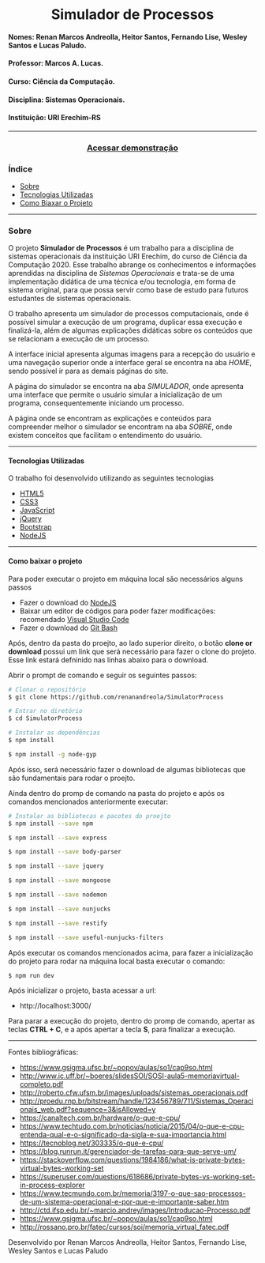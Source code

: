 <h1 align="center">
Simulador de Processos
</h1>

#### Nomes: Renan Marcos Andreolla, Heitor Santos, Fernando Lise, Wesley Santos e Lucas Paludo.
#### Professor: Marcos A. Lucas.
#### Curso: Ciência da Computação.
#### Disciplina: Sistemas Operacionais.
#### Instituição: URI Erechim-RS
---
<h3 align="center">
    <a href="https://simulatorprocess.herokuapp.com/"> Acessar demonstração
    </a>
</h3>

### Índice
- [Sobre](#sobre)
- [Tecnologias Utilizadas](#tecnologias-utilizadas)
- [Como Biaxar o Projeto](#como-baixar-o-projeto)
---

### Sobre
 O projeto **Simulador de Processos** é um trabalho para a disciplina de sistemas operacionais da instituição URI Erechim, do curso de Ciência da Computação 2020. Esse trabalho abrange os conhecimentos e informações aprendidas na disciplina de *Sistemas Operacionais* e trata-se de uma implementação didática de uma técnica e/ou tecnologia, em forma de sistema original, para que possa servir como base de estudo para futuros estudantes de sistemas operacionais. 

 O trabalho apresenta um simulador de processos computacionais, onde é possível simular a execução de um programa, duplicar essa execução e finalizá-la, além de algumas explicações didáticas sobre os conteúdos que se relacionam a execução de um processo.

 A interface inicial apresenta algumas imagens para a recepção do usuário e uma navegação superior onde a interface geral se encontra na aba *HOME*, sendo possível ir para as demais páginas do site.

 A página do simulador se encontra na aba *SIMULADOR*, onde apresenta uma interface que permite o usuário simular a inicialização de um programa, consequentemente iniciando um processo.

 A página onde se encontram as explicações e conteúdos para compreender melhor o simulador se encontram na aba *SOBRE*, onde existem conceitos que facilitam o entendimento do usuário.

---

 #### Tecnologias Utilizadas
 O trabalho foi desenvolvido utilizando as seguintes tecnologias

 - [HTML5](https://html.com/)
 - [CSS3](https://developer.mozilla.org/pt-BR/docs/Web/CSS)
 - [JavaScript](https://www.javascript.com/)
 - [jQuery](https://jquery.com/)
 - [Bootstrap](https://getbootstrap.com/)
 - [NodeJS](https://nodejs.org/en/download/)

 ---

 #### Como baixar o projeto
Para poder executar o projeto em máquina local são necessários alguns passos
- Fazer o download do [NodeJS](https://nodejs.org/en/download/)
- Baixar um editor de códigos para poder fazer modificações: recomendado [Visual Studio Code](https://code.visualstudio.com/download)
- Fazer o download do [Git Bash](https://git-scm.com/downloads)

Após, dentro da pasta do proejto, ao lado superior direito, o botão **clone or download** possui um link que será necessário para fazer o clone do projeto. Esse link estará defninido nas linhas abaixo para o download.

Abrir o prompt de comando e seguir os seguintes passos:

 ```bash
 # Clonar o repositório
 $ git clone https://github.com/renanandreola/SimulatorProcess

# Entrar no diretório
 $ cd SimulatorProcess

# Instalar as dependências
 $ npm install

 $ npm install -g node-gyp
 ```
 Após isso, será necessário fazer o download de algumas bibliotecas que são fundamentais para rodar o proejto.
 
 Ainda dentro do promp de comando na pasta do projeto e após os comandos mencionados anteriormente executar:

```bash
# Instalar as bibliotecas e pacotes do proejto
$ npm install --save npm

$ npm install --save express

$ npm install --save body-parser

$ npm install --save jquery

$ npm install --save mongoose

$ npm install --save nodemon

$ npm install --save nunjucks

$ npm install --save restify

$ npm install --save useful-nunjucks-filters
```
Após executar os comandos mencionados acima, para fazer a inicialização do projeto para rodar na máquina local basta executar o comando: 
```bash
$ npm run dev
```
Após inicializar o projeto, basta acessar a url: 
- http://localhost:3000/

Para parar a execução do projeto, dentro do promp de comando, apertar as teclas **CTRL + C**, e a após apertar a tecla **S**, para finalizar a execução.

---
Fontes bibliográficas: 
- https://www.gsigma.ufsc.br/~popov/aulas/so1/cap9so.html
- http://www.ic.uff.br/~boeres/slidesSOI/SOSI-aula5-memoriavirtual-completo.pdf
- http://roberto.cfw.ufsm.br/images/uploads/sistemas_operacionais.pdf
- http://proedu.rnp.br/bitstream/handle/123456789/711/Sistemas_Operacionais_web.pdf?sequence=3&isAllowed=y
- https://canaltech.com.br/hardware/o-que-e-cpu/
- https://www.techtudo.com.br/noticias/noticia/2015/04/o-que-e-cpu-entenda-qual-e-o-significado-da-sigla-e-sua-importancia.html
- https://tecnoblog.net/303335/o-que-e-cpu/
- https://blog.runrun.it/gerenciador-de-tarefas-para-que-serve-um/
- https://stackoverflow.com/questions/1984186/what-is-private-bytes-virtual-bytes-working-set
- https://superuser.com/questions/618686/private-bytes-vs-working-set-in-process-explorer
- https://www.tecmundo.com.br/memoria/3197-o-que-sao-processos-de-um-sistema-operacional-e-por-que-e-importante-saber.htm
- http://ctd.ifsp.edu.br/~marcio.andrey/images/Introducao-Processo.pdf
- https://www.gsigma.ufsc.br/~popov/aulas/so1/cap9so.html
- http://rossano.pro.br/fatec/cursos/soi/memoria_virtual_fatec.pdf


Desenvolvido por Renan Marcos Andreolla, Heitor Santos, Fernando Lise, Wesley Santos e Lucas Paludo
  